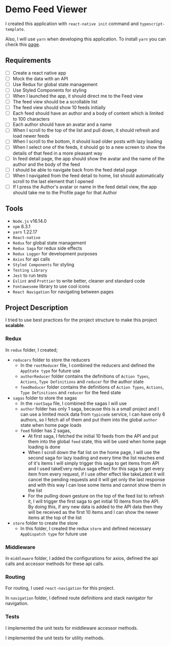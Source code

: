 # Demo Feed Viewer

I created this application with `react-native init` command and `typescript-template`.

Also, I will use `yarn` when developing this application. To install `yarn` you can check this [page](https://classic.yarnpkg.com/lang/en/docs/install/).

## Requirements

- [ ] Create a react native app
- [ ] Mock the data with an API
- [ ] Use Redux for global state management
- [ ] Use Styled Components for styling
- [ ] When I launched the app, it should direct me to the Feed view
- [ ] The feed view should be a scrollable list
- [ ] The feed view should show 10 feeds initially
- [ ] Each feed should have an author and a body of content which is limited to 100 characters
- [ ] Each author should have an avatar and a name
- [ ] When I scroll to the top of the list and pull down, it should refresh and load newer feeds
- [ ] When I scroll to the bottom, it should load older posts with lazy loading
- [ ] When I select one of the feeds, it should go to a new screen to show the details of that feed in a more pleasant way
- [ ] In feed detail page, the app should show the avatar and the name of the author and the body of the feed
- [ ] I should be able to navigate back from the feed detail page
- [ ] When I navigated from the feed detail to home, list should automatically scroll to the last element that I opened
- [ ] If I press the Author's avatar or name in the feed detail view, the app should take me to the Profile page for that Author

## Tools

- `Node.js` v16.14.0
- `npm` 8.3.1
- `yarn` 1.22.17
- `React-native`
- `Redux` for global state management
- `Redux Saga` for redux side effects
- `Redux Logger` for development purposes
- `Axios` for api calls
- `Styled Components` for styling
- `Testing Library`
- `Jest` to run tests
- `Eslint` and `Prettier` to write better, cleaner and standard code
- `Fontawesome` library to use cool icons
- `React Navigation` for navigating between pages

## Project Description

I tried to use best practices for the project structure to make this project **scalable**.

### **Redux**

In `redux` folder, I created;

- `reducers` folder to store the reducers
  - In the `rootReducer` file, I combined the reducers and defined the `AppState type` for future use
  - `authorReducer` folder contains the definitions of `Action Types`, `Actions`, `Type Definitions` and `reducer` for the author state
  - `feedReducer` folder contains the definitions of `Action Types`, `Actions`, `Type Definitions` and `reducer` for the feed state
- `sagas` folder to store the sagas
  - In the `rootSaga` file, I combined the sagas I will use
  - `author` folder has only 1 saga, because this is a small project and I can use a limited mock data from `typicode` service, I can have only 6 authors, so I fetch all of them and put them into the global `author` state when home page loads
  - `feed` folder has 2 sagas,
    - At first saga, I fetched the initial 10 feeds from the API and put them into the global `feed` state, this will be used when home page loading is done
    - When I scroll down the flat list on the home page, I will use the second saga for lazy loading and every time the list reaches end of it's items I will simply trigger this saga to get items from API and I used takeEvery redux saga effect for this saga to get every item from every request, if I use other effect like takeLatest it will cancel the pending requests and it will get only the last response and with this way I can lose some items and cannot show them in the list
    - For the pulling down gesture on the top of the feed list to refresh it, I will trigger the first saga to get initial 10 items from the API. By doing this, if any new data is added to the API data then they will be received as the first 10 items and I can show the newer items at the top of the list
- `store` folder to create the store
  - In this folder, I created the redux `store` and defined necessary `AppDispatch type` for future use

### **Middleware**

In `middleware` folder, I added the configurations for axios, defined the api calls and accessor methods for these api calls.

### **Routing**

For routing, I used `react-navigation` for this project.

In `navigation` folder, I defined route definitions and stack navigator for navigation.

### **Tests**

I implemented the unit tests for middleware accessor methods.

I implemented the unit tests for utility methods.
